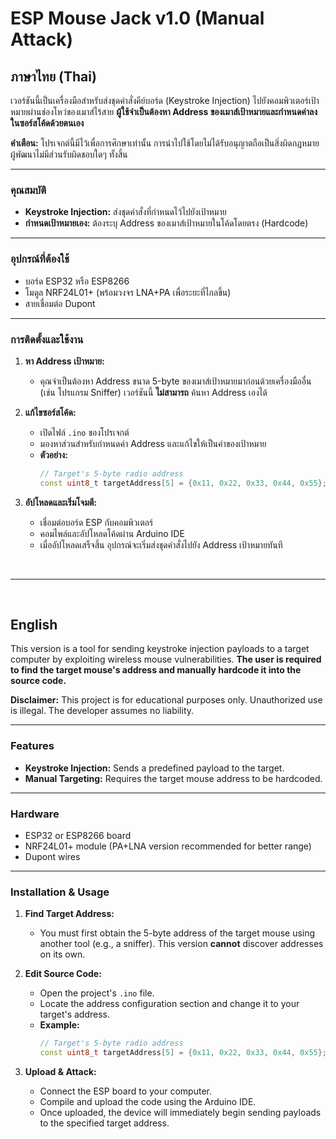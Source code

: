 # ESP Mouse Jack v1.0 (Manual Attack)

## ภาษาไทย (Thai)

เวอร์ชันนี้เป็นเครื่องมือสำหรับส่งชุดคำสั่งคีย์บอร์ด (Keystroke Injection) ไปยังคอมพิวเตอร์เป้าหมายผ่านช่องโหว่ของเมาส์ไร้สาย **ผู้ใช้จำเป็นต้องหา Address ของเมาส์เป้าหมายและกำหนดค่าลงในซอร์สโค้ดด้วยตนเอง**

**คำเตือน:** โปรเจกต์นี้มีไว้เพื่อการศึกษาเท่านั้น การนำไปใช้โดยไม่ได้รับอนุญาตถือเป็นสิ่งผิดกฎหมาย ผู้พัฒนาไม่มีส่วนรับผิดชอบใดๆ ทั้งสิ้น

---

### **คุณสมบัติ**

* **Keystroke Injection:** ส่งชุดคำสั่งที่กำหนดไว้ไปยังเป้าหมาย
* **กำหนดเป้าหมายเอง:** ต้องระบุ Address ของเมาส์เป้าหมายในโค้ดโดยตรง (Hardcode)

---

### **อุปกรณ์ที่ต้องใช้**

* บอร์ด ESP32 หรือ ESP8266
* โมดูล NRF24L01+ (พร้อมวงจร LNA+PA เพื่อระยะที่ไกลขึ้น)
* สายเชื่อมต่อ Dupont

---

### **การติดตั้งและใช้งาน**

1.  **หา Address เป้าหมาย:**
    * คุณจำเป็นต้องหา Address ขนาด 5-byte ของเมาส์เป้าหมายมาก่อนด้วยเครื่องมืออื่น (เช่น โปรแกรม Sniffer) เวอร์ชันนี้ **ไม่สามารถ** ค้นหา Address เองได้

2.  **แก้ไขซอร์สโค้ด:**
    * เปิดไฟล์ `.ino` ของโปรเจกต์
    * มองหาส่วนสำหรับกำหนดค่า Address และแก้ไขให้เป็นค่าของเป้าหมาย
    * **ตัวอย่าง:**
        ```cpp
        // Target's 5-byte radio address
        const uint8_t targetAddress[5] = {0x11, 0x22, 0x33, 0x44, 0x55}; // <-- เปลี่ยนค่าตรงนี้
        ```

3.  **อัปโหลดและเริ่มโจมตี:**
    * เชื่อมต่อบอร์ด ESP กับคอมพิวเตอร์
    * คอมไพล์และอัปโหลดโค้ดผ่าน Arduino IDE
    * เมื่ออัปโหลดเสร็จสิ้น อุปกรณ์จะเริ่มส่งชุดคำสั่งไปยัง Address เป้าหมายทันที

<br>
<hr>
<br>

## English

This version is a tool for sending keystroke injection payloads to a target computer by exploiting wireless mouse vulnerabilities. **The user is required to find the target mouse's address and manually hardcode it into the source code.**

**Disclaimer:** This project is for educational purposes only. Unauthorized use is illegal. The developer assumes no liability.

---

### **Features**

* **Keystroke Injection:** Sends a predefined payload to the target.
* **Manual Targeting:** Requires the target mouse address to be hardcoded.

---

### **Hardware**

* ESP32 or ESP8266 board
* NRF24L01+ module (PA+LNA version recommended for better range)
* Dupont wires

---

### **Installation & Usage**

1.  **Find Target Address:**
    * You must first obtain the 5-byte address of the target mouse using another tool (e.g., a sniffer). This version **cannot** discover addresses on its own.

2.  **Edit Source Code:**
    * Open the project's `.ino` file.
    * Locate the address configuration section and change it to your target's address.
    * **Example:**
        ```cpp
        // Target's 5-byte radio address
        const uint8_t targetAddress[5] = {0x11, 0x22, 0x33, 0x44, 0x55}; // <-- Change this value
        ```

3.  **Upload & Attack:**
    * Connect the ESP board to your computer.
    * Compile and upload the code using the Arduino IDE.
    * Once uploaded, the device will immediately begin sending payloads to the specified target address.
